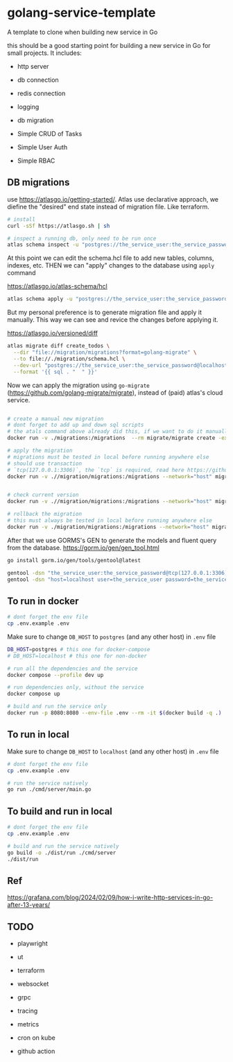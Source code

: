 # golang-service-template
A template to clone when building new service in Go

this should be a good starting point for building a new service in Go for small projects. It includes:
- http server
- db connection
- redis connection
- logging
- db migration

- Simple CRUD of Tasks
- Simple User Auth
- Simple RBAC


## DB migrations

use https://atlasgo.io/getting-started/. Atlas use declarative approach, we diefine the "desired" end state instead of migration file. Like terraform.

```sh
# install
curl -sSf https://atlasgo.sh | sh
```


```sh
# inspect a running db, only need to be run once
atlas schema inspect -u "postgres://the_service_user:the_service_password@localhost:5432/the_service_database?sslmode=disable" > migration/schema.hcl
```

At this point we can edit the schema.hcl file to add new tables, columns, indexes, etc. THEN we can "apply" changes to the database using `apply` command

https://atlasgo.io/atlas-schema/hcl

```sh
atlas schema apply -u "postgres://the_service_user:the_service_password@localhost:5432/the_service_database?sslmode=disable" --to file://./migration/schema.hcl
```

But my personal preference is to generate migration file and apply it manually. This way we can see and revice the changes before applying it.

https://atlasgo.io/versioned/diff

```sh
atlas migrate diff create_todos \
  --dir "file://migration/migrations?format=golang-migrate" \
  --to file://./migration/schema.hcl \
  --dev-url "postgres://the_service_user:the_service_password@localhost:5432/the_service_database?sslmode=disable" \
  --format '{{ sql . "  " }}'
```

Now we can apply the migration using `go-migrate` (https://github.com/golang-migrate/migrate), instead of (paid) atlas's cloud service.


```sh

# create a manual new migration
# dont forget to add up and down sql scripts
# the atals command above already did this, if we want to do it manually, this is the way
docker run -v ./migrations:/migrations  --rm migrate/migrate create -ext sql -dir migrations create_users_table

# apply the migration
# migrations must be tested in local before running anywhere else
# should use transaction
# `tcp(127.0.0.1:3306)`, the `tcp` is required, read here https://github.com/go-sql-driver/mysql/blob/af8d7931954ec21a96df9610a99c09c2887f2ee7/README.md#examples
docker run -v .//migration/migrations:/migrations --network="host" migrate/migrate -path=/migrations/ -database "postgres://the_service_user:the_service_password@localhost:5432/the_service_database?sslmode=disable" up


# check current version
docker run -v .//migration/migrations:/migrations --network="host" migrate/migrate -path=/migrations/ -database "postgres://the_service_user:the_service_password@localhost:5432/the_service_database?sslmode=disable" version

# rollback the migration
# this must always be tested in local before running anywhere else
docker run -v ./migration/migrations:/migrations --network="host" migrate/migrate -path=/migrations/ -database "postgres://the_service_user:the_service_password@localhost:5432/the_service_database?sslmode=disable" down 1
```


After that we use GORMS's GEN to generate the models and fluent query from the database. https://gorm.io/gen/gen_tool.html

```sh
go install gorm.io/gen/tools/gentool@latest

gentool -dsn "the_service_user:the_service_password@tcp(127.0.0.1:3306)/the_service_database" -outPath "./internal/dao/query"  -fieldNullable -fieldWithIndexTag -fieldWithTypeTag -fieldSignable -db mysql
gentool -dsn "host=localhost user=the_service_user password=the_service_password dbname=the_service_database port=5432 sslmode=disable" -outPath "./internal/dao/query"  -fieldNullable -fieldWithIndexTag -fieldWithTypeTag -fieldSignable -db postgres
```


## To run in docker

```sh
# dont forget the env file
cp .env.example .env
```

Make sure to change `DB_HOST` to `postgres` (and any other host) in `.env` file

```sh
DB_HOST=postgres # this one for docker-compose
# DB_HOST=localhost # this one for non-docker
```


```sh
# run all the dependencies and the service
docker compose --profile dev up

# run dependencies only, without the service
docker compose up

# build and run the service only
docker run -p 8080:8080 --env-file .env --rm -it $(docker build -q .)
```


## To run in local

Make sure to change `DB_HOST` to `localhost` (and any other host) in `.env` file

```sh
# dont forget the env file
cp .env.example .env
```


```bash
# run the service natively
go run ./cmd/server/main.go
```

## To build and run in local

```sh
# dont forget the env file
cp .env.example .env
```

```bash
# build and run the service natively
go build -o ./dist/run ./cmd/server
./dist/run
```


## Ref

https://grafana.com/blog/2024/02/09/how-i-write-http-services-in-go-after-13-years/


## TODO


- playwright
- ut

- terraform

- websocket
- grpc


- tracing
- metrics
- cron on kube

- github action